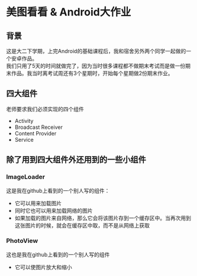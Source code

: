 # 美图看看 & Android大作业
## 背景
这是大二下学期，上完Android的基础课程后，我和宿舍另外两个同学一起做的一个安卓作品。  
我们只用了5天的时间就做完了，因为当时很多课程都不做期末考试而是做一份期末作品。我当时离考试周还有3个星期时，开始每个星期做2份期末作业。  
## 四大组件
老师要求我们必须实现的四个组件
- Activity
- Broadcast Receiver
- Content Provider
- Service
## 除了用到四大组件外还用到的一些小组件
### ImageLoader
这是我在github上看到的一个别人写的组件：
- 它可以用来加载图片
- 同时它也可以用来加载网络的图片
- 如果加载的图片来自网络，那么它会将该图片存到一个缓存区中。当再次用到这张图片的时候，就会在缓存区中取，而不是从网络上获取
### PhotoView
这也是我在github上看到的一个别人写的组件
- 它可以使图片放大和缩小
